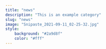 ```yaml
---
title: "news"
description: "This is an example category"
slug: "news"
image: "Snipaste_2021-09-11_02-25-32.jpg"
style:
    background: "#2a9d8f"
    color: "#fff"
---
```

